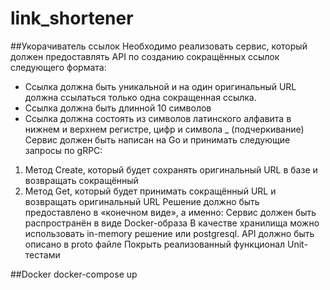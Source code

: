 # link_shortener
##Укорачиватель ссылок
Необходимо реализовать сервис, который должен предоставлять API по созданию сокращённых ссылок следующего формата:
- Ссылка должна быть уникальной и на один оригинальный URL должна ссылаться только одна сокращенная ссылка.
- Ссылка должна быть длинной 10 символов
- Ссылка должна состоять из символов латинского алфавита в нижнем и верхнем регистре, цифр и символа _ (подчеркивание)
Сервис должен быть написан на Go и принимать следующие запросы по gRPC:
1. Метод Create, который будет сохранять оригинальный URL в базе и возвращать сокращённый
2. Метод Get, который будет принимать сокращённый URL и возвращать оригинальный URL
Решение должно быть предоставлено в «конечном виде», а именно: Сервис должен быть распространён в виде Docker-образа В качестве хранилища можно использовать in-memory решение или postgresql. API должно быть описано в proto файле
Покрыть реализованный функционал Unit-тестами

##Docker
docker-compose up
